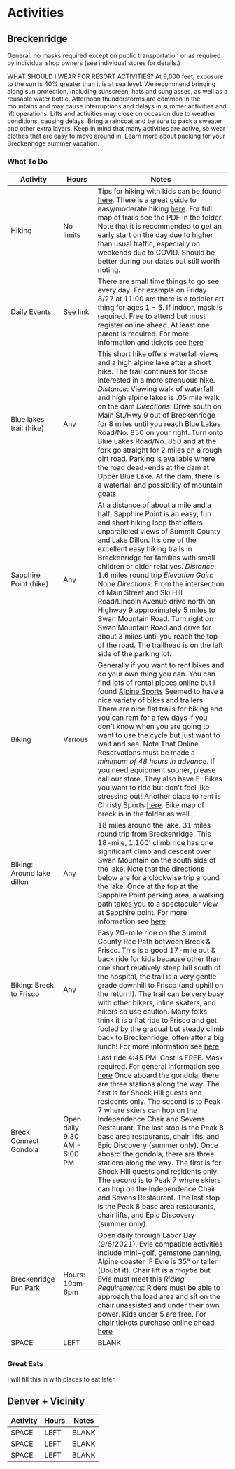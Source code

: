 Activities
===

## Breckenridge

General: no masks required except on public transportation or as required by individual shop owners (see individual stores for details.)

WHAT SHOULD I WEAR FOR RESORT ACTIVITIES?
At 9,000 feet, exposure to the sun is 40% greater than it is at sea level. We recommend bringing along sun protection, including sunscreen, hats and sunglasses, as well as a reusable water bottle. Afternoon thunderstorms are common in the mountains and may cause interruptions and delays in summer activities and lift operations. Lifts and activities may close on occasion due to weather conditions, causing delays. Bring a raincoat and be sure to pack a sweater and other extra layers. Keep in mind that many activities are active, so wear clothes that are easy to move around in.  Learn more about packing for your Breckenridge summer vacation.

### What To Do

| Activity       | Hours | Notes |
| ----------- | ----- | ----------- |
| Hiking | No limits | Tips for hiking with kids can be found [here](https://gobreck.com/trip-ideas/family-friendly/tips-for-hiking-with-kids/). There is a great guide to easy/moderate hiking [here](https://gobreck.com/trip-ideas/hiking/easy-hiking-trails-in-breckenridge/). For full map of trails see the PDF in the folder. Note that it is recommended to get an early start on the day due to higher than usual traffic, especially on weekends due to COVID. Should be better during our dates but still worth noting.   |
| Daily Events | See [link](https://gobreck.com/experience-breckenridge/festivals-and-events/breckenridge-community-events/#start_date=2021-08-25) | There are small time things to go see every day. For example on Friday 8/27 at 11:00 am there is a toddler art thing for ages 1 - 5. If indoor, mask is required. Free to attend but must register online ahead. At least one parent is required. For more information and tickets see [here](https://tickets.breckcreate.org/Online/default.asp) |
| Blue lakes trail (hike) | Any | This short hike offers waterfall views and a high alpine lake after a short hike.  The trail continues for those interested in a more strenuous hike. *Distance*: Viewing walk of waterfall and high alpine lakes is .05 mile walk on the dam *Directions*:  Drive south on Main St./Hwy 9 out of Breckenridge for 8 miles until you reach Blue Lakes Road/No. 850 on your right. Turn onto Blue Lakes Road/No. 850 and at the fork go straight for 2 miles on a rough dirt road. Parking is available where the road dead-ends at the dam at Upper Blue Lake. At the dam, there is a waterfall and possibility of mountain goats. |
| Sapphire Point (hike) | Any | At a distance of about a mile and a half, Sapphire Point is an easy, fun and short hiking loop that offers unparalleled views of Summit County and Lake Dillon. It’s one of the excellent easy hiking trails in Breckenridge for families with small children or older relatives. *Distance*: 1.6 miles round trip *Elevation Gain*: None *Directions*: From the intersection of Main Street and Ski Hill Road/Lincoln Avenue drive north on Highway 9 approximately 5 miles to Swan Mountain Road. Turn right on Swan Mountain Road and drive for about 3 miles until you reach the top of the road. The trailhead is on the left side of the parking lot. |
| Biking | Various | Generally if you want to rent bikes and do your own thing you can. You can find lots of rental places online but I found [Alpine Sports](https://alpinesportsrental.com/summer-rentals/) Seemed to have a nice variety of bikes and trailers. There are nice flat trails for biking and you can rent for a few days if you don't know when you are going to want to use the cycle but just want to wait and see. Note That Online Reservations must be made a *minimum of 48 hours in advance*. If you need equipment sooner, please call our store. They also have E-Bikes you want to ride but don't feel like stressing out! Another place to rent is Christy Sports [here](https://easyresv3.wintersteiger.at/index_easyrent.php?shopid=100696&branchid=16). Bike map of breck is in the folder as well. |
| Biking: Around lake dillon | Any | 18 miles around the lake. 31 miles round trip from Breckenridge. This 18-mile, 1,100' climb ride has one significant climb and descent over Swan Mountain on the south side of the lake. Note that the directions below are for a clockwise trip around the lake. Once at the top at the Sapphire Point parking area, a walking path takes you to a spectacular view at Sapphire point. For more information see [here](http://www.summitbiking.org/area_rides/around_lake_dillon.html) |
| Biking: Breck to Frisco | Any | Easy 20-mile ride on the Summit County Rec Path between Breck & Frisco. This is a good 17-mile out & back ride for kids because other than one short relatively steep hill south of the hospital, the trail is a very gentle grade downhill to Frisco (and uphill on the return!). The trail can be very busy with other bikers, inline skaters, and hikers so use caution. Many folks think it is a flat ride to Frisco and get fooled by the gradual but steady climb back to Breckenridge, often after a big lunch! For more information see [here](http://www.summitbiking.org/area_rides/breckfrisco.html) |
| Breck Connect Gondola | Open daily 9:30 AM - 6:00 PM | Last ride 4:45 PM. Cost is FREE. Mask required. For general information see [here](https://www.coloradormr.com/breckenridge-gondola-rides.htm) Once aboard the gondola, there are three stations along the way. The first is for Shock Hill guests and residents only. The second is to Peak 7 where skiers can hop on the Independence Chair and Sevens Restaurant. The last stop is the Peak 8 base area restaurants, chair lifts, and Epic Discovery (summer only). Once aboard the gondola, there are three stations along the way. The first is for Shock Hill guests and residents only. The second is to Peak 7 where skiers can hop on the Independence Chair and Sevens Restaurant. The last stop is the Peak 8 base area restaurants, chair lifts, and Epic Discovery (summer only). |
| Breckenridge Fun Park | Hours: 10am-6pm | Open daily through Labor Day (9/6/2021). Evie compatible activities include mini-golf, gemstone panning, Alpine coaster IF Evie is 35" or taller (Doubt it). Chair lift is a _maybe_ but Evie must meet this *Riding Requirements*: Riders must be able to approach the load area and sit on the chair unassisted and under their own power. Kids under 5 are free. For chair tickets purchase online ahead [here](https://www.breckenridge.com/explore-the-resort/activities-and-events/summer-activities/scenic-chair-rides.aspx) |
| SPACE | LEFT | BLANK |


### Great Eats

I will fill this in with places to eat later.


## Denver + Vicinity

| Activity       | Hours | Notes |
| ----------- | ----- | ----------- |
| SPACE | LEFT | BLANK |
| SPACE | LEFT | BLANK |
| SPACE | LEFT | BLANK |


